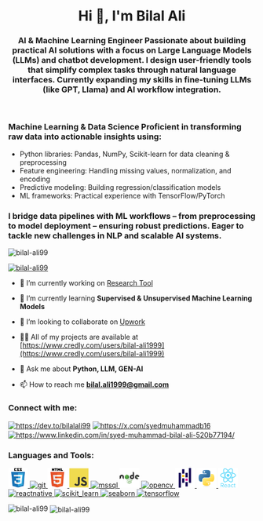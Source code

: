 <h1 align="center">Hi 👋, I'm Bilal Ali</h1>
<h3 align="center">AI & Machine Learning Engineer Passionate about building practical AI solutions with a focus on Large Language Models (LLMs) and chatbot development. I design user-friendly tools that simplify complex tasks through natural language interfaces. Currently expanding my skills in fine-tuning LLMs (like GPT, Llama) and AI workflow integration.</h3><br> <h3>Machine Learning & Data Science Proficient in transforming raw data into actionable insights using:</h3>
<ul> 
  <li>Python libraries: Pandas, NumPy, Scikit-learn for data cleaning & preprocessing</li> 
  <li>Feature engineering: Handling missing values, normalization, and encoding</li> 
  <li>Predictive modeling: Building regression/classification models</li> 
  <li>ML frameworks: Practical experience with TensorFlow/PyTorch</li>
</ul>
<h3>I bridge data pipelines with ML workflows – from preprocessing to model deployment – ensuring robust predictions. Eager to tackle new challenges in NLP and scalable AI systems.</h3>

<p align="left"> <img src="https://komarev.com/ghpvc/?username=bilal-ali99&label=Profile%20views&color=0e75b6&style=flat" alt="bilal-ali99" /> </p>
<p align="left"> <a href="https://github.com/ryo-ma/github-profile-trophy"><img src="https://github-profile-trophy.vercel.app/?username=bilal-ali99" alt="bilal-ali99" /></a> </p>

- 🔭 I’m currently working on [Research Tool](https://github.com/Bilal-Ali99/Research_Tool)

- 🌱 I’m currently learning **Supervised & Unsupervised Machine Learning Models**

- 👯 I’m looking to collaborate on [Upwork](https://www.upwork.com/freelancers/~0128f68001daf07f8c?mp_source=share)

- 👨‍💻 All of my projects are available at [https://www.credly.com/users/bilal-ali1999](https://www.credly.com/users/bilal-ali1999)

- 💬 Ask me about **Python, LLM, GEN-AI**

- 📫 How to reach me **bilal.ali1999@gmail.com**

<h3 align="left">Connect with me:</h3>
<p align="left">
<a href="https://dev.to/https://dev.to/bilalali99" target="blank"><img align="center" src="https://raw.githubusercontent.com/rahuldkjain/github-profile-readme-generator/master/src/images/icons/Social/devto.svg" alt="https://dev.to/bilalali99" height="30" width="40" /></a>
<a href="https://twitter.com/https://x.com/syedmuhammadb16" target="blank"><img align="center" src="https://raw.githubusercontent.com/rahuldkjain/github-profile-readme-generator/master/src/images/icons/Social/twitter.svg" alt="https://x.com/syedmuhammadb16" height="30" width="40" /></a>
<a href="https://linkedin.com/in/https://www.linkedin.com/in/syed-muhammad-bilal-ali-520b77194/" target="blank"><img align="center" src="https://raw.githubusercontent.com/rahuldkjain/github-profile-readme-generator/master/src/images/icons/Social/linked-in-alt.svg" alt="https://www.linkedin.com/in/syed-muhammad-bilal-ali-520b77194/" height="30" width="40" /></a>
</p>

<h3 align="left">Languages and Tools:</h3>
<p align="left"> <a href="https://www.w3schools.com/css/" target="_blank" rel="noreferrer"> <img src="https://raw.githubusercontent.com/devicons/devicon/master/icons/css3/css3-original-wordmark.svg" alt="css3" width="40" height="40"/> </a> <a href="https://git-scm.com/" target="_blank" rel="noreferrer"> <img src="https://www.vectorlogo.zone/logos/git-scm/git-scm-icon.svg" alt="git" width="40" height="40"/> </a> <a href="https://www.w3.org/html/" target="_blank" rel="noreferrer"> <img src="https://raw.githubusercontent.com/devicons/devicon/master/icons/html5/html5-original-wordmark.svg" alt="html5" width="40" height="40"/> </a> <a href="https://developer.mozilla.org/en-US/docs/Web/JavaScript" target="_blank" rel="noreferrer"> <img src="https://raw.githubusercontent.com/devicons/devicon/master/icons/javascript/javascript-original.svg" alt="javascript" width="40" height="40"/> </a> <a href="https://www.microsoft.com/en-us/sql-server" target="_blank" rel="noreferrer"> <img src="https://www.svgrepo.com/show/303229/microsoft-sql-server-logo.svg" alt="mssql" width="40" height="40"/> </a> <a href="https://nodejs.org" target="_blank" rel="noreferrer"> <img src="https://raw.githubusercontent.com/devicons/devicon/master/icons/nodejs/nodejs-original-wordmark.svg" alt="nodejs" width="40" height="40"/> </a> <a href="https://opencv.org/" target="_blank" rel="noreferrer"> <img src="https://www.vectorlogo.zone/logos/opencv/opencv-icon.svg" alt="opencv" width="40" height="40"/> </a> <a href="https://pandas.pydata.org/" target="_blank" rel="noreferrer"> <img src="https://raw.githubusercontent.com/devicons/devicon/2ae2a900d2f041da66e950e4d48052658d850630/icons/pandas/pandas-original.svg" alt="pandas" width="40" height="40"/> </a> <a href="https://www.python.org" target="_blank" rel="noreferrer"> <img src="https://raw.githubusercontent.com/devicons/devicon/master/icons/python/python-original.svg" alt="python" width="40" height="40"/> </a> <a href="https://reactjs.org/" target="_blank" rel="noreferrer"> <img src="https://raw.githubusercontent.com/devicons/devicon/master/icons/react/react-original-wordmark.svg" alt="react" width="40" height="40"/> </a> <a href="https://reactnative.dev/" target="_blank" rel="noreferrer"> <img src="https://reactnative.dev/img/header_logo.svg" alt="reactnative" width="40" height="40"/> </a> <a href="https://scikit-learn.org/" target="_blank" rel="noreferrer"> <img src="https://upload.wikimedia.org/wikipedia/commons/0/05/Scikit_learn_logo_small.svg" alt="scikit_learn" width="40" height="40"/> </a> <a href="https://seaborn.pydata.org/" target="_blank" rel="noreferrer"> <img src="https://seaborn.pydata.org/_images/logo-mark-lightbg.svg" alt="seaborn" width="40" height="40"/> </a> <a href="https://www.tensorflow.org" target="_blank" rel="noreferrer"> <img src="https://www.vectorlogo.zone/logos/tensorflow/tensorflow-icon.svg" alt="tensorflow" width="40" height="40"/> </a> </p>

<p><img align="left" src="https://github-readme-stats.vercel.app/api/top-langs?username=bilal-ali99&show_icons=true&locale=en&layout=compact" alt="bilal-ali99" /></p>

<p>&nbsp;<img align="center" src="https://github-readme-stats.vercel.app/api?username=bilal-ali99&show_icons=true&locale=en" alt="bilal-ali99" /></p>


